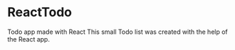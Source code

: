 # ReactTodo
Todo app made with React
This small Todo list was created with the help of the React app. 
